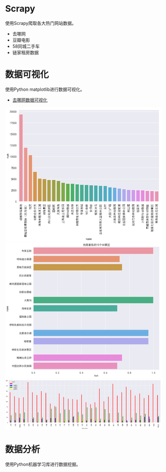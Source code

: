 # Scrapy

使用Scrapy爬取各大热门网站数据。
- 去哪网
- 豆瓣电影
- 58同城二手车
- 链家租房数据

# 数据可视化

使用Python matplotlib进行数据可视化。
- [去哪网数据可视化](https://github.com/cherryMonth/machine_learning/blob/master/quna_with_ML/%E5%9B%BD%E5%BA%86%E5%90%84%E5%A4%A7%E6%99%AF%E5%8C%BA%E5%87%BA%E8%A1%8C%E6%83%85%E5%86%B5%E5%88%86%E6%9E%90.ipynb)

![](https://github.com/cherryMonth/machine_learning/blob/master/quna_with_ML/image/1.png)
![](https://github.com/cherryMonth/machine_learning/blob/master/quna_with_ML/image/2.png)
![](https://github.com/cherryMonth/machine_learning/blob/master/quna_with_ML/image/3.png)

# 数据分析

使用Python机器学习库进行数据挖掘。
